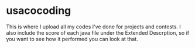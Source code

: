 # usacocoding
This is where I upload all my codes I've done for projects and contests. I also include the score of each java file under the Extended Descrption, so if you want to see how it performed you can look at that.
